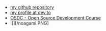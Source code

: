 * [my github repository](https://github.com/cohenoa/)
* [my profile at dev.to](https://dev.to/cohenoa/)
* [OSDC - Open Source Development Course](https://osdc.code-maven.com/)
* ![][/noagami.PNG]
